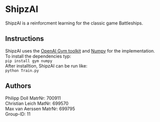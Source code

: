 # ShipzAI
ShipzAI is a reinforcment learning for the classic game Battleships.

## Instructions 
ShipzAI uses the [OpenAI Gym toolkit](https://gym.openai.com/) and [Numpy](https://numpy.org/)
for the implementation.    
To install the dependencies typ:  
```pip install gym numpy ```  
After installtion, ShipzAI can be run like:  
```python Train.py ```

## Authors
Philipp Doll MatrNr: 700911   
Christian Leich MatNr: 699570     
Max van Aerssen MatrNr: 699795   
Group-ID: 11